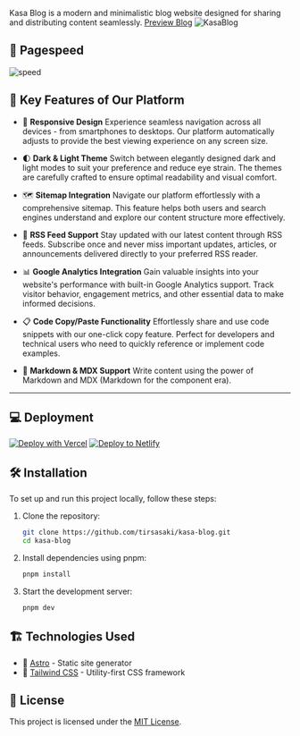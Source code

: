 
Kasa Blog is a modern and minimalistic blog website designed for sharing and distributing content seamlessly.
[Preview Blog](https://kasa-blog.vercel.app/)
![KasaBlog](/public/img/kasa-light.png)

## 🚀 Pagespeed 
![speed](/public/speed.png)

## 🌟 Key Features of Our Platform

- 📱 **Responsive Design**
Experience seamless navigation across all devices - from smartphones to desktops. Our platform automatically adjusts to provide the best viewing experience on any screen size.

- 🌓 **Dark & Light Theme**
Switch between elegantly designed dark and light modes to suit your preference and reduce eye strain. The themes are carefully crafted to ensure optimal readability and visual comfort.

- 🗺️ **Sitemap Integration**
Navigate our platform effortlessly with a comprehensive sitemap. This feature helps both users and search engines understand and explore our content structure more effectively.

- 📰 **RSS Feed Support**
Stay updated with our latest content through RSS feeds. Subscribe once and never miss important updates, articles, or announcements delivered directly to your preferred RSS reader.

- 📊 **Google Analytics Integration**
Gain valuable insights into your website's performance with built-in Google Analytics support. Track visitor behavior, engagement metrics, and other essential data to make informed decisions.

- 📋 **Code Copy/Paste Functionality**
Effortlessly share and use code snippets with our one-click copy feature. Perfect for developers and technical users who need to quickly reference or implement code examples.

- 📝 **Markdown & MDX Support**
Write content using the power of Markdown and MDX (Markdown for the component era).
---

## 💻 Deployment


[![Deploy with Vercel](https://vercel.com/button)](https://vercel.com/new/clone?repository-url=https://github.com/tirsasaki/kasa-blog-astro)
[![Deploy to Netlify](https://www.netlify.com/img/deploy/button.svg)](https://app.netlify.com/start/deploy?repository=https://github.com/tirsasaki/kasa-blog-astro)

## 🛠 Installation

To set up and run this project locally, follow these steps:

1. Clone the repository:
   ```sh
   git clone https://github.com/tirsasaki/kasa-blog.git
   cd kasa-blog
   ```

2. Install dependencies using pnpm:
   ```sh
   pnpm install
   ```

3. Start the development server:
   ```sh
   pnpm dev
   ```

## 🏗 Technologies Used

- 🚀 [Astro](https://astro.build/) - Static site generator
- 🎨 [Tailwind CSS](https://tailwindcss.com/) - Utility-first CSS framework

## 📜 License

This project is licensed under the [MIT License](LICENSE).

